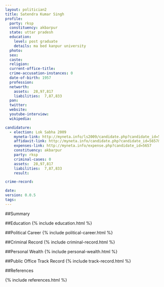 ```yaml
---
layout: politician2
title: Satendra Kumar Singh
profile: 
  party: rksp
  constituency: akbarpur
  state: uttar pradesh
  education: 
    level: post graduate
    details: ma bed kanpur university
  photo: 
  sex: 
  caste: 
  religion: 
  current-office-title: 
  crime-accusation-instances: 0
  date-of-birth: 1957
  profession: 
  networth: 
    assets:  28,97,817
    liabilities:  7,87,833
  pan: 
  twitter: 
  website: 
  youtube-interview: 
  wikipedia: 

candidature: 
  - election: Lok Sabha 2009
    myneta-link: http://myneta.info/ls2009/candidate.php?candidate_id=5657
    affidavit-link: http://myneta.info/candidate.php?candidate_id=5657&scan=original
    expenses-link: http://myneta.info/expense.php?candidate_id=5657
    constituency: akbarpur 
    party: rksp
    criminal-cases: 0
    assets:  28,97,817
    liabilities:  7,87,833
    result:  

crime-record: 

date: 
version: 0.0.5
tags: 
---
```

##Summary


##Education
{% include education.html %}


##Political Career
{% include political-career.html %}


##Criminal Record
{% include criminal-record.html %}


##Personal Wealth
{% include personal-wealth.html %}


##Public Office Track Record
{% include track-record.html %}


##References


{% include references.html %}